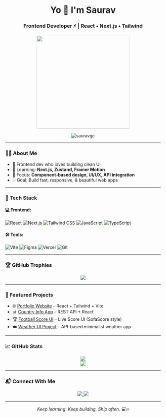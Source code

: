 <h1 align="center">Yo 👋 I'm Saurav</h1>
<h3 align="center">Frontend Developer ⚡ | React • Next.js • Tailwind</h3>

<p align="center">
  <img src="https://media.giphy.com/media/qgQUggAC3Pfv687qPC/giphy.gif" width="300" />
</p>

<p align="center">
  <img src="https://komarev.com/ghpvc/?username=sauravgc&label=Profile%20views&color=0e75b6&style=flat" alt="sauravgc" />
</p>

---

### 👨‍💻 About Me

- 🎨 Frontend dev who loves building clean UI
- 🌱 Learning: **Next.js, Zustand, Framer Motion**
- 🧠 Focus: **Component-based design, UI/UX, API integration**
- 💡 Goal: Build fast, responsive, & beautiful web apps

---

### 🧰 Tech Stack

#### 💻 Frontend:
![React](https://img.shields.io/badge/-React-61DAFB?style=flat&logo=react&logoColor=black)
![Next.js](https://img.shields.io/badge/-Next.js-000?style=flat&logo=next.js)
![Tailwind CSS](https://img.shields.io/badge/-TailwindCSS-38B2AC?style=flat&logo=tailwind-css)
![JavaScript](https://img.shields.io/badge/-JavaScript-F7DF1E?style=flat&logo=javascript&logoColor=black)
![TypeScript](https://img.shields.io/badge/-TypeScript-3178C6?style=flat&logo=typescript&logoColor=white)

#### 🛠 Tools:
![Vite](https://img.shields.io/badge/-Vite-646CFF?style=flat&logo=vite&logoColor=white)
![Figma](https://img.shields.io/badge/-Figma-black?style=flat&logo=figma)
![Vercel](https://img.shields.io/badge/-Vercel-000?style=flat&logo=vercel)
![Git](https://img.shields.io/badge/-Git-F05032?style=flat&logo=git&logoColor=white)

---

### 🏆 GitHub Trophies

<p align="center">
  <img src="https://github-profile-trophy.vercel.app/?username=sauravgc&theme=onedark&no-frame=true&no-bg=true&margin-w=15" />
</p>

---

### 🚀 Featured Projects

- 🌐 [Portfolio Website](https://sauravgc.com.np) – React + Tailwind + Vite
- 📊 [Country Info App](https://github.com/sauravgc/country-app) – REST API + React
- 🏆 [Football Score UI](https://github.com/sauravgc/football-score-frontend) – Live Score UI (SofaScore style)
- ☁️ [Weather UI Project](#) – API-based minimalist weather app

---

### 📈 GitHub Stats

<p align="center">
  <img src="https://github-readme-stats.vercel.app/api?username=sauravgc&show_icons=true&theme=tokyonight&hide_border=true" />
  <br/>
  <img src="https://github-readme-streak-stats.herokuapp.com/?user=sauravgc&theme=tokyonight&hide_border=true" />
</p>

---

### 📬 Connect With Me

<p align="center">
  <a href="https://www.linkedin.com/in/saurav-g-c-885964324" target="_blank">
    <img src="https://img.shields.io/badge/-LinkedIn-blue?style=for-the-badge&logo=linkedin&logoColor=white" />
  </a>
  <a href="https://sauravgc.com.np" target="_blank">
    <img src="https://img.shields.io/badge/-Portfolio-000?style=for-the-badge&logo=vercel&logoColor=white" />
  </a>
</p>

---

<p align="center"><i>Keep learning. Keep building. Ship often. 💻🔥</i></p>

